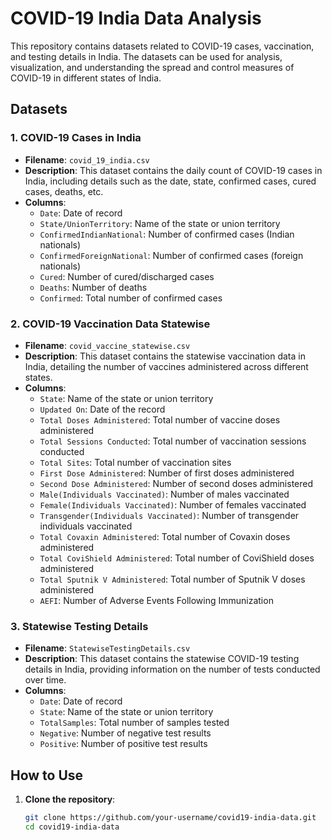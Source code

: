 # COVID-19 India Data Analysis

This repository contains datasets related to COVID-19 cases, vaccination, and testing details in India. The datasets can be used for analysis, visualization, and understanding the spread and control measures of COVID-19 in different states of India.

## Datasets

### 1. COVID-19 Cases in India
- **Filename**: `covid_19_india.csv`
- **Description**: This dataset contains the daily count of COVID-19 cases in India, including details such as the date, state, confirmed cases, cured cases, deaths, etc.
- **Columns**:
  - `Date`: Date of record
  - `State/UnionTerritory`: Name of the state or union territory
  - `ConfirmedIndianNational`: Number of confirmed cases (Indian nationals)
  - `ConfirmedForeignNational`: Number of confirmed cases (foreign nationals)
  - `Cured`: Number of cured/discharged cases
  - `Deaths`: Number of deaths
  - `Confirmed`: Total number of confirmed cases

### 2. COVID-19 Vaccination Data Statewise
- **Filename**: `covid_vaccine_statewise.csv`
- **Description**: This dataset contains the statewise vaccination data in India, detailing the number of vaccines administered across different states.
- **Columns**:
  - `State`: Name of the state or union territory
  - `Updated On`: Date of the record
  - `Total Doses Administered`: Total number of vaccine doses administered
  - `Total Sessions Conducted`: Total number of vaccination sessions conducted
  - `Total Sites`: Total number of vaccination sites
  - `First Dose Administered`: Number of first doses administered
  - `Second Dose Administered`: Number of second doses administered
  - `Male(Individuals Vaccinated)`: Number of males vaccinated
  - `Female(Individuals Vaccinated)`: Number of females vaccinated
  - `Transgender(Individuals Vaccinated)`: Number of transgender individuals vaccinated
  - `Total Covaxin Administered`: Total number of Covaxin doses administered
  - `Total CoviShield Administered`: Total number of CoviShield doses administered
  - `Total Sputnik V Administered`: Total number of Sputnik V doses administered
  - `AEFI`: Number of Adverse Events Following Immunization

### 3. Statewise Testing Details
- **Filename**: `StatewiseTestingDetails.csv`
- **Description**: This dataset contains the statewise COVID-19 testing details in India, providing information on the number of tests conducted over time.
- **Columns**:
  - `Date`: Date of record
  - `State`: Name of the state or union territory
  - `TotalSamples`: Total number of samples tested
  - `Negative`: Number of negative test results
  - `Positive`: Number of positive test results

## How to Use

1. **Clone the repository**:
   ```bash
   git clone https://github.com/your-username/covid19-india-data.git
   cd covid19-india-data
